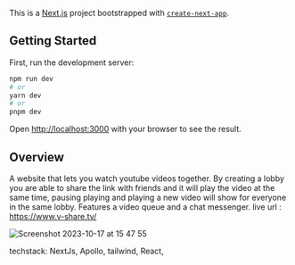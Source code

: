 This is a [Next.js](https://nextjs.org/) project bootstrapped with [`create-next-app`](https://github.com/vercel/next.js/tree/canary/packages/create-next-app).

## Getting Started

First, run the development server:

```bash
npm run dev
# or
yarn dev
# or
pnpm dev
```

Open [http://localhost:3000](http://localhost:3000) with your browser to see the result.


## Overview
A website that lets you watch youtube videos together. By creating a lobby you are able to share the link with friends and it will play the video at the same time, pausing playing and playing a new video will show for everyone in the same lobby. Features a video queue and a chat messenger.
live url : https://www.v-share.tv/

![Screenshot 2023-10-17 at 15 47 55](https://github.com/adamt94/v-share-next/assets/10959850/2524a6e0-4036-4e94-a934-ea962ea6aa7c)



techstack: NextJs, Apollo, tailwind, React, 
